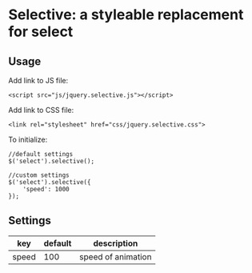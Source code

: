 Selective: a styleable replacement for select
==============
Usage
--------------
Add link to JS file:

	<script src="js/jquery.selective.js"></script>
Add link to CSS file:

	<link rel="stylesheet" href="css/jquery.selective.css">
To initialize:

	//default settings
	$('select').selective();
	
	//custom settings
	$('select').selective({
		'speed': 1000
	});
Settings
--------------
key | default | description
----|------|----
speed | 100  | speed of animation
